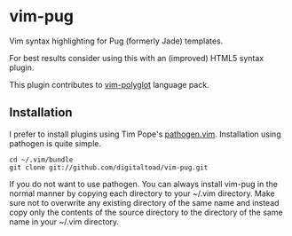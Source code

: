 # vim-pug #

Vim syntax highlighting for Pug (formerly Jade) templates.

For best results consider using this with an (improved) HTML5 syntax plugin.

This plugin contributes to [vim-polyglot](https://github.com/sheerun/vim-polyglot) language pack.

Installation
------------

I prefer to install plugins using Tim Pope's 
[pathogen.vim](https://github.com/tpope/vim-pathogen).  Installation using
pathogen is quite simple.

    cd ~/.vim/bundle
    git clone git://github.com/digitaltoad/vim-pug.git

If you do not want to use pathogen.  You can always install vim-pug in the 
normal manner by copying each directory to your ~/.vim directory.  Make sure 
not to overwrite any existing directory of the same name and instead copy only 
the contents of the source directory to the directory of the same name in your 
~/.vim directory.
